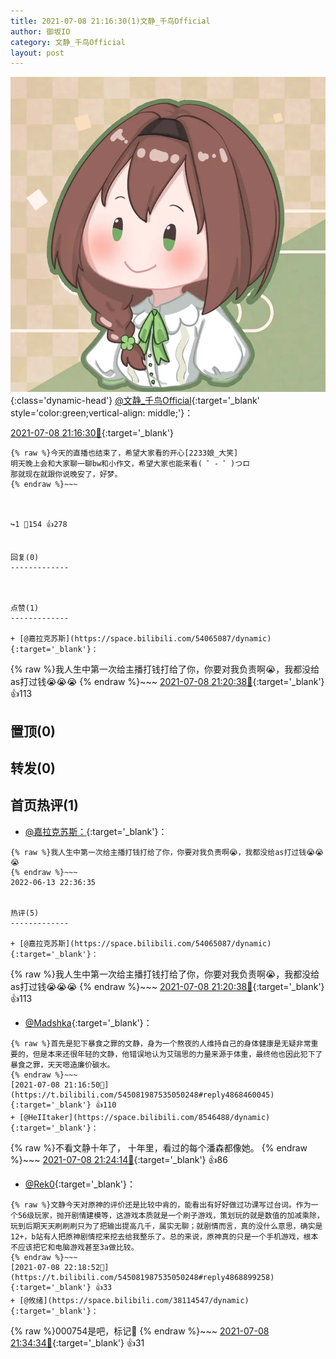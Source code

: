 ```yaml
---
title: 2021-07-08 21:16:30(1)文静_千鸟Official
author: 御坂IO
category: 文静_千鸟Official
layout: post
---
```


![img](/images/ac7482ed1b9a7f203dc68c0c4a77c488a27b108a.jpg){:class='dynamic-head'}
[@文静_千鸟Official](https://space.bilibili.com/667526012/dynamic){:target='_blank' style='color:green;vertical-align: middle;'}：

[2021-07-08 21:16:30🔗](https://t.bilibili.com/545081987535050248){:target='_blank'}

~~~
{% raw %}今天的直播也结束了，希望大家看的开心[2233娘_大笑]
明天晚上会和大家聊一聊bw和小作文，希望大家也能来看( ゜- ゜)つロ
那就现在就跟你说晚安了，好梦。
{% endraw %}~~~



↪️1 💬154 👍278


回复(0)
-------------



点赞(1)
-------------

+ [@嘉拉克苏斯](https://space.bilibili.com/54065087/dynamic){:target='_blank'}：
~~~
{% raw %}我人生中第一次给主播打钱打给了你，你要对我负责啊😭，我都没给as打过钱😭😭😭
{% endraw %}~~~
[2021-07-08 21:20:38🔗](https://t.bilibili.com/545081987535050248#reply4868479025){:target='_blank'} 👍113


置顶(0)
-------------



转发(0)
-------------



首页热评(1)
-------------

+ [@嘉拉克苏斯：](https://space.bilibili.com/54065087/dynamic){:target='_blank'}：
~~~
{% raw %}我人生中第一次给主播打钱打给了你，你要对我负责啊😭，我都没给as打过钱😭😭😭
{% endraw %}~~~
2022-06-13 22:36:35


热评(5)
-------------

+ [@嘉拉克苏斯](https://space.bilibili.com/54065087/dynamic){:target='_blank'}：
~~~
{% raw %}我人生中第一次给主播打钱打给了你，你要对我负责啊😭，我都没给as打过钱😭😭😭
{% endraw %}~~~
[2021-07-08 21:20:38🔗](https://t.bilibili.com/545081987535050248#reply4868479025){:target='_blank'} 👍113
+ [@Madshka](https://space.bilibili.com/472451456/dynamic){:target='_blank'}：
~~~
{% raw %}首先是犯下暴食之罪的文静，身为一个熬夜的人维持自己的身体健康是无疑非常重要的，但是本来还很年轻的文静，他错误地认为艾瑞思的力量来源于体重，最终他也因此犯下了暴食之罪，天天嗯造廉价碳水。
{% endraw %}~~~
[2021-07-08 21:16:50🔗](https://t.bilibili.com/545081987535050248#reply4868460045){:target='_blank'} 👍110
+ [@HeIItaker](https://space.bilibili.com/8546488/dynamic){:target='_blank'}：
~~~
{% raw %}不看文静十年了，
十年里，看过的每个潘森都像她。
{% endraw %}~~~
[2021-07-08 21:24:14🔗](https://t.bilibili.com/545081987535050248#reply4868512484){:target='_blank'} 👍86
+ [@Rek0](https://space.bilibili.com/24805230/dynamic){:target='_blank'}：
~~~
{% raw %}文静今天对原神的评价还是比较中肯的，能看出有好好做过功课写过台词。作为一个56级玩家，抛开剧情建模等，这游戏本质就是一个刷子游戏，策划玩的就是数值的加减乘除，玩到后期天天刷刷刷只为了把输出提高几千，属实无聊；就剧情而言，真的没什么意思，确实是12+，b站有人把原神剧情挖来挖去给我整乐了。总的来说，原神真的只是一个手机游戏，根本不应该把它和电脑游戏甚至3a做比较。
{% endraw %}~~~
[2021-07-08 22:18:52🔗](https://t.bilibili.com/545081987535050248#reply4868899258){:target='_blank'} 👍33
+ [@攸绪](https://space.bilibili.com/38114547/dynamic){:target='_blank'}：
~~~
{% raw %}000754是吧，标记👀
{% endraw %}~~~
[2021-07-08 21:34:34🔗](https://t.bilibili.com/545081987535050248#reply4868586457){:target='_blank'} 👍31


